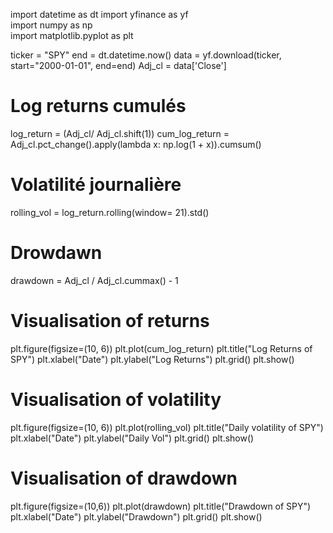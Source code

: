 import datetime as dt
import yfinance as yf  
import numpy as np  
import matplotlib.pyplot as plt  

ticker = "SPY"
end = dt.datetime.now()
data = yf.download(ticker, start="2000-01-01", end=end)
Adj_cl = data['Close']

# Log returns cumulés
log_return = (Adj_cl/ Adj_cl.shift(1)) 
cum_log_return = Adj_cl.pct_change().apply(lambda x: np.log(1 + x)).cumsum()
# Volatilité journalière
rolling_vol = log_return.rolling(window= 21).std() 
# Drowdawn
drawdown = Adj_cl / Adj_cl.cummax() - 1


# Visualisation of returns
plt.figure(figsize=(10, 6))
plt.plot(cum_log_return)
plt.title("Log Returns of SPY")
plt.xlabel("Date")
plt.ylabel("Log Returns")
plt.grid()
plt.show()

# Visualisation of volatility
plt.figure(figsize=(10, 6))
plt.plot(rolling_vol)
plt.title("Daily volatility of SPY")
plt.xlabel("Date")
plt.ylabel("Daily Vol")
plt.grid()
plt.show()

# Visualisation of drawdown
plt.figure(figsize=(10,6))
plt.plot(drawdown)
plt.title("Drawdown of SPY")
plt.xlabel("Date")
plt.ylabel("Drawdown")
plt.grid()
plt.show()

